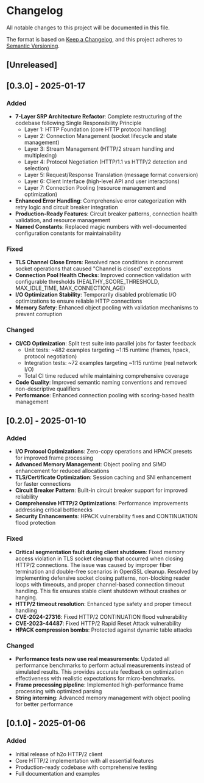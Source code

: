 # Changelog

All notable changes to this project will be documented in this file.

The format is based on [Keep a Changelog](https://keepachangelog.com/en/1.0.0/),
and this project adheres to [Semantic Versioning](https://semver.org/spec/v2.0.0.html).

## [Unreleased]

## [0.3.0] - 2025-01-17

### Added
- **7-Layer SRP Architecture Refactor**: Complete restructuring of the codebase following Single Responsibility Principle
  - Layer 1: HTTP Foundation (core HTTP protocol handling)
  - Layer 2: Connection Management (socket lifecycle and state management)
  - Layer 3: Stream Management (HTTP/2 stream handling and multiplexing)
  - Layer 4: Protocol Negotiation (HTTP/1.1 vs HTTP/2 detection and selection)
  - Layer 5: Request/Response Translation (message format conversion)
  - Layer 6: Client Interface (high-level API and user interactions)
  - Layer 7: Connection Pooling (resource management and optimization)
- **Enhanced Error Handling**: Comprehensive error categorization with retry logic and circuit breaker integration
- **Production-Ready Features**: Circuit breaker patterns, connection health validation, and resource management
- **Named Constants**: Replaced magic numbers with well-documented configuration constants for maintainability

### Fixed
- **TLS Channel Close Errors**: Resolved race conditions in concurrent socket operations that caused "Channel is closed" exceptions
- **Connection Pool Health Checks**: Improved connection validation with configurable thresholds (HEALTHY_SCORE_THRESHOLD, MAX_IDLE_TIME, MAX_CONNECTION_AGE)
- **I/O Optimization Stability**: Temporarily disabled problematic I/O optimizations to ensure reliable HTTP connections
- **Memory Safety**: Enhanced object pooling with validation mechanisms to prevent corruption

### Changed
- **CI/CD Optimization**: Split test suite into parallel jobs for faster feedback
  - Unit tests: ~482 examples targeting ~1:15 runtime (frames, hpack, protocol negotiation)
  - Integration tests: ~72 examples targeting ~1:15 runtime (real network I/O)
  - Total CI time reduced while maintaining comprehensive coverage
- **Code Quality**: Improved semantic naming conventions and removed non-descriptive qualifiers
- **Performance**: Enhanced connection pooling with scoring-based health management

## [0.2.0] - 2025-01-10

### Added
- **I/O Protocol Optimizations**: Zero-copy operations and HPACK presets for improved frame processing
- **Advanced Memory Management**: Object pooling and SIMD enhancement for reduced allocations
- **TLS/Certificate Optimization**: Session caching and SNI enhancement for faster connections
- **Circuit Breaker Pattern**: Built-in circuit breaker support for improved reliability
- **Comprehensive HTTP/2 Optimizations**: Performance improvements addressing critical bottlenecks
- **Security Enhancements**: HPACK vulnerability fixes and CONTINUATION flood protection

### Fixed
- **Critical segmentation fault during client shutdown**: Fixed memory access violation in TLS socket cleanup that occurred when closing HTTP/2 connections. The issue was caused by improper fiber termination and double-free scenarios in OpenSSL cleanup. Resolved by implementing defensive socket closing patterns, non-blocking reader loops with timeouts, and proper channel-based connection timeout handling. This fix ensures stable client shutdown without crashes or hanging.
- **HTTP/2 timeout resolution**: Enhanced type safety and proper timeout handling
- **CVE-2024-27316**: Fixed HTTP/2 CONTINUATION flood vulnerability
- **CVE-2023-44487**: Fixed HTTP/2 Rapid Reset Attack vulnerability
- **HPACK compression bombs**: Protected against dynamic table attacks

### Changed
- **Performance tests now use real measurements**: Updated all performance benchmarks to perform actual measurements instead of simulated results. This provides accurate feedback on optimization effectiveness with realistic expectations for micro-benchmarks.
- **Frame processing pipeline**: Implemented high-performance frame processing with optimized parsing
- **String interning**: Advanced memory management with object pooling for better performance

## [0.1.0] - 2025-01-06

### Added
- Initial release of h2o HTTP/2 client
- Core HTTP/2 implementation with all essential features
- Production-ready codebase with comprehensive testing
- Full documentation and examples

